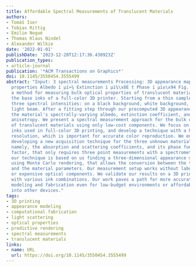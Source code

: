```yaml
---
title: Affordable Spectral Measurements of Translucent Materials
authors:
- Tomáš Iser
- Tobias Rittig
- Emilie Nogué
- Thomas Klaus Nindel
- Alexander Wilkie
date: '2022-01-01'
publishDate: '2023-12-20T12:17:36.430923Z'
publication_types:
- article-journal
publication: '*ACM Transactions on Graphics*'
doi: 10.1145/3550454.3555499
abstract: "Input: 3 spectral measurements Processing: 3D appearance map Output: scattering
  properties Albedo í µí»¼ Extinction í µí¼\x8E t Phase í µí±\x94 Fig. 1. We present
  a method for measuring bulk optical properties of translucent materials, such as
  the base inks of a full-color 3D printer. Starting from a thin sample, we measure
  three spectral intensities: on a black background, white background, and of a collimated
  light beam. After a fitting step through our precomputed 3D appearance map, we obtain
  the material's spectrally-varying albedo, extinction coefficient, and phase function
  anisotropy. We present a spectral measurement approach for the bulk optical properties
  of translucent materials using only low-cost components. We focus on the translucent
  inks used in full-color 3D printing, and develop a technique with a high spectral
  resolution, which is important for accurate color reproduction. We enable this by
  developing a new acquisition technique for the three unknown material parameters,
  namely, the absorption and scattering coefficients, and its phase function anisotropy
  factor, that only requires three point measurements with a spectrometer. In essence,
  our technique is based on us finding a three-dimensional appearance map, computed
  using Monte Carlo rendering, that allows the conversion between the three observables
  and the material parameters. Our measurement setup works without laboratory equipment
  or expensive optical components. We validate our results on a 3D printed color checker
  with various ink combinations. Our work paves a path for more accurate appearance
  modeling and fabrication even for low-budget environments or affordable embedding
  into other devices."
tags:
- 3D printing
- appearance modeling
- computational fabrication
- light scattering
- optical properties
- predictive rendering
- spectral measurements
- translucent materials
links:
- name: URL
  url: https://doi.org/10.1145/3550454.3555499
---
```


